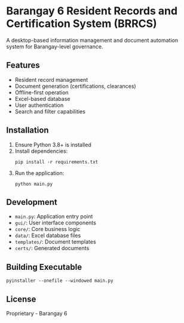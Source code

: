 # Barangay 6 Resident Records and Certification System (BRRCS)

A desktop-based information management and document automation system for Barangay-level governance.

## Features
- Resident record management
- Document generation (certifications, clearances)
- Offline-first operation
- Excel-based database
- User authentication
- Search and filter capabilities

## Installation
1. Ensure Python 3.8+ is installed
2. Install dependencies:
   ```
   pip install -r requirements.txt
   ```
3. Run the application:
   ```
   python main.py
   ```

## Development
- `main.py`: Application entry point
- `gui/`: User interface components
- `core/`: Core business logic
- `data/`: Excel database files
- `templates/`: Document templates
- `certs/`: Generated documents

## Building Executable
```
pyinstaller --onefile --windowed main.py
```

## License
Proprietary - Barangay 6 